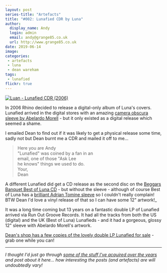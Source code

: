 ```yaml
---
layout: post
series-title: "Artefacts" 
title: "#002: Lunafied CDR by Luna"
author:
  display_name: Andy
  login: admin
  email: andy@grange85.co.uk
  url: http://www.grange85.co.uk
date: 2019-06-14
image: 
categories:
 - artefacts
 - luna
 - dean wareham
tags:
 - lunafied
flickr: true
---
```

<a data-flickr-embed="true"  href="https://www.flickr.com/photos/grange85/47996349402/in/dateposted/" title="Luan - Lunafied CDR (2006)"><img src="https://media.fullofwishes.co.uk/flickr-downloads/47996349402_92604f627f_c.jpg" alt="Luan - Lunafied CDR (2006)"></a>

In 2006 Rhino decided to release a digital-only album of Luna's covers. Lunafied arrived in the digital stores with an amazing [camera obscura sleeve by Abelardo Morell](http://www.abelardomorell.net/project/camera-obscura/) - but it only existed as a digital release which seemed a shame.

I emailed Dean to find out if it was likely to get a physical release some time, sadly not but Dean burnt me a CDR and mailed it off to me...

> Here you are Andy  
> "Lunafied" was coined by a fan in an  
> email, one of those "Ask Lee  
> he knows" things we used to do.  
> Your,  
> Dean

A different Lunafied did get a CD release as the second disc on the [Beggars Banquet Best of Luna CD](https://www.fullofwishes.co.uk/database/luna/releases/luna-best-of-luna/#beggars-banquet-cd) - but without the sleeve - although of course Best of Luna has a [brilliant Adrian Tomine sleeve](http://www.adrian-tomine.com/Illustrations.html) so I couldn't really complain! BTW Dean I'd love a vinyl release of that so I can have some 12" artwork!_

It was a long time coming but 13 years on a fantastic double LP of Lunafied arrived via Run Out Groove Records. It had all the tracks from both the US (digital) and the UK (Best of Luna) Lunafieds - and it had a gorgeous, glossy 12" sleeve with  Abelardo Morell's artwork.

[Dean's shop has a few copies of the lovely double LP Lunafied for sale](https://deanwareham.com/product/293305) - grab one while you can!

---

_I thought I'd just go through [some of the stuff I've acquired over the years](/category/artefacts/) and post about it here... how interesting the posts (and artefacts) are will undoubtedly vary!_
